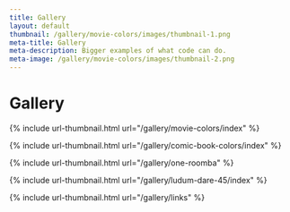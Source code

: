 ```yaml
---
title: Gallery
layout: default
thumbnail: /gallery/movie-colors/images/thumbnail-1.png
meta-title: Gallery
meta-description: Bigger examples of what code can do.
meta-image: /gallery/movie-colors/images/thumbnail-2.png
---
```


# Gallery

{% include url-thumbnail.html url="/gallery/movie-colors/index" %}

{% include url-thumbnail.html url="/gallery/comic-book-colors/index" %}

{% include url-thumbnail.html url="/gallery/one-roomba" %}

{% include url-thumbnail.html url="/gallery/ludum-dare-45/index" %}

{% include url-thumbnail.html url="/gallery/links" %}